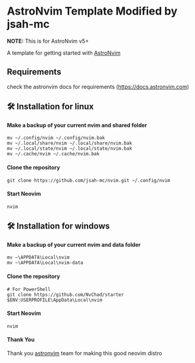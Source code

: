 # AstroNvim Template Modified by jsah-mc

**NOTE:** This is for AstroNvim v5+

A template for getting started with [AstroNvim](https://github.com/AstroNvim/AstroNvim)

## Requirements
check the astronvim docs for requirements
(https://docs.astronvim.com)

## 🛠️ Installation for linux

#### Make a backup of your current nvim and shared folder

```shell
mv ~/.config/nvim ~/.config/nvim.bak
mv ~/.local/share/nvim ~/.local/share/nvim.bak
mv ~/.local/state/nvim ~/.local/state/nvim.bak
mv ~/.cache/nvim ~/.cache/nvim.bak
```

#### Clone the repository

```shell
git clone https://github.com/jsah-mc/nvim.git ~/.config/nvim
```

#### Start Neovim

```shell
nvim
```
## 🛠️ Installation for windows

#### Make a backup of your current nvim and data folder

```shell
mv ~\APPDATA\Local\nvim
mv ~\APPDATA\Local\nvim-data
```

#### Clone the repository
```shell
# For PowerShell
git clone https://github.com/NvChad/starter $ENV:USERPROFILE\AppData\Local\nvim
```
#### Start Neovim
```shell
nvim
```


#### Thank You
Thank you [astronvim](https://github.com/AstroNvim) team for making this good neovim distro
